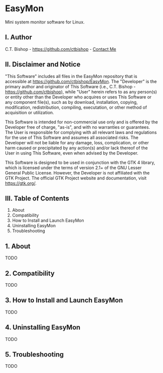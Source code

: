 # EasyMon
Mini system monitor software for Linux.

## I. Author
C.T. Bishop - https://github.com/ctbishop - [Contact Me](https://www.casandrabishop.com/contact.html)

## II. Disclaimer and Notice
"This Software" includes all files in the EasyMon repository that is
accessible at https://github.com/ctbishop/EasyMon. The "Developer" is the
primary author and originator of This Software (i.e., C.T. Bishop -
https://github.com/ctbishop), while "User" herein refers to as any person(s)
or entity other than the Developer who acquires or uses This Software or any
component file(s), such as by download, installation, copying, modification,
redistribution, compiling, executation, or other method of acquisition or
utilization.

This Software is intended for non-commercial use only and is offered by the
Developer free of charge, "as-is", and with no warranties or guarantees. The
User is responsible for complying with all relevant laws and regulations for
the use of This Software and assumes all associated risks. The Developer
will not be liable for any damage, loss, complication, or other harm caused
or precipitated by any action(s) and/or lack thereof of the User in using
This Software, even when advised by the Developer.

This Software is designed to be used in conjunction with the GTK 4 library,
which is licensed under the terms of version 2.1+ of the GNU Lesser General
Public License. However, the Developer is not affiliated with the GTK Project.
The official GTK Project website and documentation, visit https://gtk.org/. 
  
## III. Table of Contents
1. About  
2. Compatibility  
3. How to Install and Launch EasyMon
4. Uninstalling EasyMon
5. Troubleshooting

## 1. About
TODO
  
## 2. Compatibility
TODO
  
## 3. How to Install and Launch EasyMon
TODO

## 4. Uninstalling EasyMon
TODO
  
## 5. Troubleshooting
TODO
